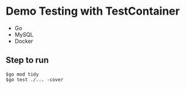 # Demo Testing with TestContainer
* Go
* MySQL
* Docker

## Step to run
```
$go mod tidy
$go test ./... -cover
```